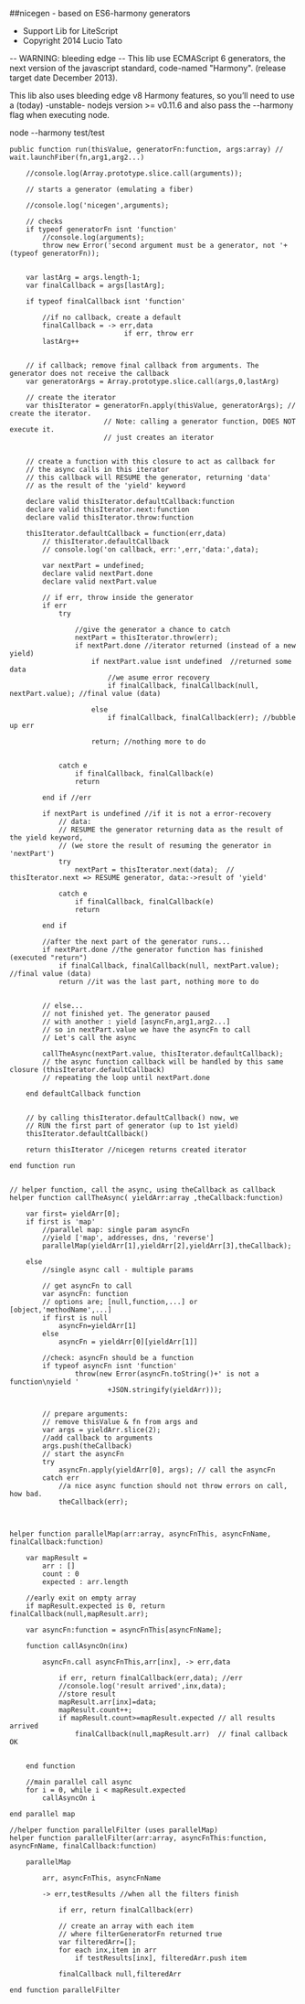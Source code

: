 ##nicegen - based on ES6-harmony generators 

- Support Lib for LiteScript
- Copyright 2014 Lucio Tato

-- WARNING: bleeding edge --
This lib use  ECMAScript 6 generators, 
the next version of the javascript standard, code-named "Harmony".
(release target date December 2013).

This lib also uses bleeding edge v8 Harmony features, so you’ll need to
use a (today) -unstable- nodejs version >= v0.11.6 
and also pass the --harmony flag when executing node.

  node --harmony test/test


    public function run(thisValue, generatorFn:function, args:array) // wait.launchFiber(fn,arg1,arg2...)

        //console.log(Array.prototype.slice.call(arguments));
        
        // starts a generator (emulating a fiber)

        //console.log('nicegen',arguments);

        // checks
        if typeof generatorFn isnt 'function' 
            //console.log(arguments);
            throw new Error('second argument must be a generator, not '+(typeof generatorFn));
        

        var lastArg = args.length-1;
        var finalCallback = args[lastArg];

        if typeof finalCallback isnt 'function'

            //if no callback, create a default
            finalCallback = -> err,data
                                if err, throw err
            lastArg++
        

        // if callback; remove final callback from arguments. The generator does not receive the callback
        var generatorArgs = Array.prototype.slice.call(args,0,lastArg)

        // create the iterator
        var thisIterator = generatorFn.apply(thisValue, generatorArgs); // create the iterator. 
                           // Note: calling a generator function, DOES NOT execute it.
                           // just creates an iterator


        // create a function with this closure to act as callback for 
        // the async calls in this iterator
        // this callback will RESUME the generator, returning 'data' 
        // as the result of the 'yield' keyword

        declare valid thisIterator.defaultCallback:function
        declare valid thisIterator.next:function
        declare valid thisIterator.throw:function

        thisIterator.defaultCallback = function(err,data)
            // thisIterator.defaultCallback
            // console.log('on callback, err:',err,'data:',data);

            var nextPart = undefined;
            declare valid nextPart.done
            declare valid nextPart.value

            // if err, throw inside the generator
            if err
                try
                
                    //give the generator a chance to catch
                    nextPart = thisIterator.throw(err);
                    if nextPart.done //iterator returned (instead of a new yield)
                        if nextPart.value isnt undefined  //returned some data
                            //we asume error recovery
                            if finalCallback, finalCallback(null, nextPart.value); //final value (data) 
                        
                        else 
                            if finalCallback, finalCallback(err); //bubble up err
                        
                        return; //nothing more to do
                    
                
                catch e
                    if finalCallback, finalCallback(e)
                    return
                
            end if //err

            if nextPart is undefined //if it is not a error-recovery
                // data:        
                // RESUME the generator returning data as the result of the yield keyword,
                // (we store the result of resuming the generator in 'nextPart')
                try 
                    nextPart = thisIterator.next(data);  // thisIterator.next => RESUME generator, data:->result of 'yield'
                
                catch e
                    if finalCallback, finalCallback(e)
                    return
                
            end if

            //after the next part of the generator runs...
            if nextPart.done //the generator function has finished (executed "return")
                if finalCallback, finalCallback(null, nextPart.value); //final value (data) 
                return //it was the last part, nothing more to do
            

            // else...
            // not finished yet. The generator paused 
            // with another : yield [asyncFn,arg1,arg2...]
            // so in nextPart.value we have the asyncFn to call
            // Let's call the async

            callTheAsync(nextPart.value, thisIterator.defaultCallback);
            // the async function callback will be handled by this same closure (thisIterator.defaultCallback) 
            // repeating the loop until nextPart.done
        
        end defaultCallback function


        // by calling thisIterator.defaultCallback() now, we
        // RUN the first part of generator (up to 1st yield)
        thisIterator.defaultCallback()
        
        return thisIterator //nicegen returns created iterator
    
    end function run


    // helper function, call the async, using theCallback as callback
    helper function callTheAsync( yieldArr:array ,theCallback:function)

        var first= yieldArr[0];
        if first is 'map'
            //parallel map: single param asyncFn
            //yield ['map', addresses, dns, 'reverse']
            parallelMap(yieldArr[1],yieldArr[2],yieldArr[3],theCallback);
        
        else 
            //single async call - multiple params
        
            // get asyncFn to call
            var asyncFn: function
            // options are; [null,function,...] or [object,'methodName',...]
            if first is null 
                asyncFn=yieldArr[1]
            else 
                asyncFn = yieldArr[0][yieldArr[1]]

            //check: asyncFn should be a function 
            if typeof asyncFn isnt 'function'
                    throw(new Error(asyncFn.toString()+' is not a function\nyield '
                            +JSON.stringify(yieldArr)));
            

            // prepare arguments:
            // remove thisValue & fn from args and 
            var args = yieldArr.slice(2); 
            //add callback to arguments
            args.push(theCallback)
            // start the asyncFn
            try
                asyncFn.apply(yieldArr[0], args); // call the asyncFn
            catch err
                //a nice async function should not throw errors on call, how bad.
                theCallback(err);
            
        
    
    helper function parallelMap(arr:array, asyncFnThis, asyncFnName, finalCallback:function)
        
        var mapResult = 
            arr : []
            count : 0 
            expected : arr.length
        
        //early exit on empty array
        if mapResult.expected is 0, return finalCallback(null,mapResult.arr); 

        var asyncFn:function = asyncFnThis[asyncFnName];

        function callAsyncOn(inx)

            asyncFn.call asyncFnThis,arr[inx], -> err,data

                if err, return finalCallback(err,data); //err
                //console.log('result arrived',inx,data);
                //store result
                mapResult.arr[inx]=data;
                mapResult.count++;
                if mapResult.count>=mapResult.expected // all results arrived
                    finalCallback(null,mapResult.arr)  // final callback OK
                
           
        end function

        //main parallel call async
        for i = 0, while i < mapResult.expected
            callAsyncOn i
        
    end parallel map

    //helper function parallelFilter (uses parallelMap)
    helper function parallelFilter(arr:array, asyncFnThis:function, asyncFnName, finalCallback:function)
        
        parallelMap 

            arr, asyncFnThis, asyncFnName

            -> err,testResults //when all the filters finish

                if err, return finalCallback(err)

                // create an array with each item 
                // where filterGeneratorFn returned true
                var filteredArr=[];
                for each inx,item in arr
                    if testResults[inx], filteredArr.push item
                
                finalCallback null,filteredArr
        
    end function parallelFilter



